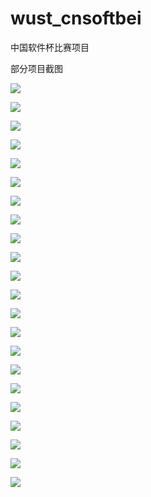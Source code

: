 # wust_cnsoftbei

中国软件杯比赛项目

部分项目截图

![](img/绑定/聊天框绑定页面.png)



![](img/绑定/绑定页面2.png)

![](./img/自定义菜单/自定义菜单--成绩查询.png)

![](./img/自定义菜单/自定义菜单--按学期查询1.png)

![](./img/自定义菜单/自定义菜单--按学期查询3.png)

![](./img/自定义菜单/自定义菜单--教务通知1.png)

![](./img/自定义菜单/自定义菜单--学校新闻1.png)



![](./img/自定义菜单/自定义菜单--学校新闻6.png)

![](./img/自定义菜单/教务信息5.png)

![](./img/微教务/微教务首页1.png)

![](./img/微教务/微教务-选课情况1.png)

![](./img/微教务/微教务-选课情况4.png)

![](./img/微教务/成绩查询页面.png)

![](img/聊天框/聊天框菜单.png)

![](img/聊天框/聊天框代号65.png)

![](img/聊天框/聊天框代号1和2.png)

![](img/聊天框/聊天框地理位置更新.png)

![](img/聊天框/聊天框图书查询.png)

![](img/聊天框/聊天框附近美食KTV.png)



![](./img/图书馆/图书馆首页面1.png)

![](./img/图书馆/图书馆书目检索页面1.png)

![](./img/图书馆/图书馆新书通报.png)